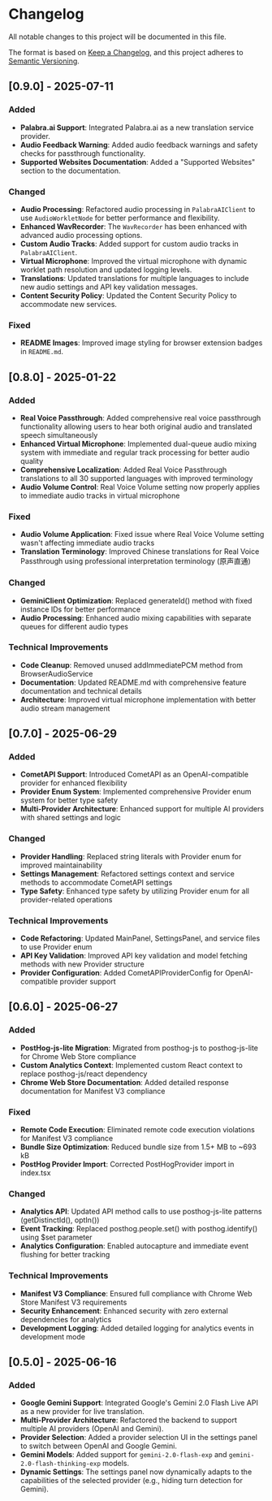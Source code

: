 # Changelog

All notable changes to this project will be documented in this file.

The format is based on [Keep a Changelog](https://keepachangelog.com/en/1.0.0/),
and this project adheres to [Semantic Versioning](https://semver.org/spec/v2.0.0.html).

## [0.9.0] - 2025-07-11

### Added
- **Palabra.ai Support**: Integrated Palabra.ai as a new translation service provider.
- **Audio Feedback Warning**: Added audio feedback warnings and safety checks for passthrough functionality.
- **Supported Websites Documentation**: Added a "Supported Websites" section to the documentation.

### Changed
- **Audio Processing**: Refactored audio processing in `PalabraAIClient` to use `AudioWorkletNode` for better performance and flexibility.
- **Enhanced WavRecorder**: The `WavRecorder` has been enhanced with advanced audio processing options.
- **Custom Audio Tracks**: Added support for custom audio tracks in `PalabraAIClient`.
- **Virtual Microphone**: Improved the virtual microphone with dynamic worklet path resolution and updated logging levels.
- **Translations**: Updated translations for multiple languages to include new audio settings and API key validation messages.
- **Content Security Policy**: Updated the Content Security Policy to accommodate new services.

### Fixed
- **README Images**: Improved image styling for browser extension badges in `README.md`.

## [0.8.0] - 2025-01-22

### Added

- **Real Voice Passthrough**: Added comprehensive real voice passthrough functionality allowing users to hear both original audio and translated speech simultaneously
- **Enhanced Virtual Microphone**: Implemented dual-queue audio mixing system with immediate and regular track processing for better audio quality
- **Comprehensive Localization**: Added Real Voice Passthrough translations to all 30 supported languages with improved terminology
- **Audio Volume Control**: Real Voice Volume setting now properly applies to immediate audio tracks in virtual microphone

### Fixed

- **Audio Volume Application**: Fixed issue where Real Voice Volume setting wasn't affecting immediate audio tracks
- **Translation Terminology**: Improved Chinese translations for Real Voice Passthrough using professional interpretation terminology (原声直通)

### Changed

- **GeminiClient Optimization**: Replaced generateId() method with fixed instance IDs for better performance
- **Audio Processing**: Enhanced audio mixing capabilities with separate queues for different audio types

### Technical Improvements

- **Code Cleanup**: Removed unused addImmediatePCM method from BrowserAudioService
- **Documentation**: Updated README.md with comprehensive feature documentation and technical details
- **Architecture**: Improved virtual microphone implementation with better audio stream management

## [0.7.0] - 2025-06-29

### Added

- **CometAPI Support**: Introduced CometAPI as an OpenAI-compatible provider for enhanced flexibility
- **Provider Enum System**: Implemented comprehensive Provider enum system for better type safety
- **Multi-Provider Architecture**: Enhanced support for multiple AI providers with shared settings and logic

### Changed

- **Provider Handling**: Replaced string literals with Provider enum for improved maintainability
- **Settings Management**: Refactored settings context and service methods to accommodate CometAPI settings
- **Type Safety**: Enhanced type safety by utilizing Provider enum for all provider-related operations

### Technical Improvements

- **Code Refactoring**: Updated MainPanel, SettingsPanel, and service files to use Provider enum
- **API Key Validation**: Improved API key validation and model fetching methods with new Provider structure
- **Provider Configuration**: Added CometAPIProviderConfig for OpenAI-compatible provider support

## [0.6.0] - 2025-06-27

### Added

- **PostHog-js-lite Migration**: Migrated from posthog-js to posthog-js-lite for Chrome Web Store compliance
- **Custom Analytics Context**: Implemented custom React context to replace posthog-js/react dependency
- **Chrome Web Store Documentation**: Added detailed response documentation for Manifest V3 compliance

### Fixed

- **Remote Code Execution**: Eliminated remote code execution violations for Manifest V3 compliance
- **Bundle Size Optimization**: Reduced bundle size from 1.5+ MB to ~693 kB
- **PostHog Provider Import**: Corrected PostHogProvider import in index.tsx

### Changed

- **Analytics API**: Updated API method calls to use posthog-js-lite patterns (getDistinctId(), optIn())
- **Event Tracking**: Replaced posthog.people.set() with posthog.identify() using $set parameter
- **Analytics Configuration**: Enabled autocapture and immediate event flushing for better tracking

### Technical Improvements

- **Manifest V3 Compliance**: Ensured full compliance with Chrome Web Store Manifest V3 requirements
- **Security Enhancement**: Enhanced security with zero external dependencies for analytics
- **Development Logging**: Added detailed logging for analytics events in development mode

## [0.5.0] - 2025-06-16

### Added

- **Google Gemini Support**: Integrated Google's Gemini 2.0 Flash Live API as a new provider for live translation.
- **Multi-Provider Architecture**: Refactored the backend to support multiple AI providers (OpenAI and Gemini).
- **Provider Selection**: Added a provider selection UI in the settings panel to switch between OpenAI and Google Gemini.
- **Gemini Models**: Added support for `gemini-2.0-flash-exp` and `gemini-2.0-flash-thinking-exp` models.
- **Dynamic Settings**: The settings panel now dynamically adapts to the capabilities of the selected provider (e.g., hiding turn detection for Gemini). 